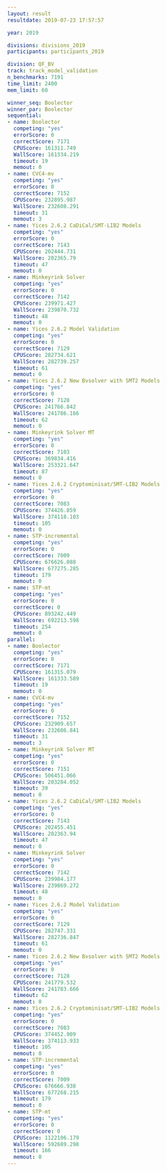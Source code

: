 ```yaml
---
layout: result
resultdate: 2019-07-23 17:57:57

year: 2019

divisions: divisions_2019
participants: participants_2019

division: QF_BV
track: track_model_validation
n_benchmarks: 7191
time_limit: 2400
mem_limit: 60

winner_seq: Boolector
winner_par: Boolector
sequential:
- name: Boolector
  competing: "yes"
  errorScore: 0
  correctScore: 7171
  CPUScore: 161311.749
  WallScore: 161334.219
  timeout: 19
  memout: 0
- name: CVC4-mv
  competing: "yes"
  errorScore: 0
  correctScore: 7152
  CPUScore: 232895.987
  WallScore: 232608.291
  timeout: 31
  memout: 3
- name: Yices 2.6.2 CaDiCal/SMT-LIB2 Models
  competing: "yes"
  errorScore: 0
  correctScore: 7143
  CPUScore: 202444.731
  WallScore: 202365.79
  timeout: 47
  memout: 0
- name: Minkeyrink Solver
  competing: "yes"
  errorScore: 0
  correctScore: 7142
  CPUScore: 239971.427
  WallScore: 239870.732
  timeout: 48
  memout: 0
- name: Yices 2.6.2 Model Validation
  competing: "yes"
  errorScore: 0
  correctScore: 7129
  CPUScore: 282734.621
  WallScore: 282739.257
  timeout: 61
  memout: 0
- name: Yices 2.6.2 New Bvsolver with SMT2 Models
  competing: "yes"
  errorScore: 0
  correctScore: 7128
  CPUScore: 241766.842
  WallScore: 241786.166
  timeout: 62
  memout: 0
- name: Minkeyrink Solver MT
  competing: "yes"
  errorScore: 0
  correctScore: 7103
  CPUScore: 369834.416
  WallScore: 253321.647
  timeout: 87
  memout: 0
- name: Yices 2.6.2 Cryptominisat/SMT-LIB2 Models
  competing: "yes"
  errorScore: 0
  correctScore: 7083
  CPUScore: 374426.859
  WallScore: 374118.103
  timeout: 105
  memout: 0
- name: STP-incremental
  competing: "yes"
  errorScore: 0
  correctScore: 7009
  CPUScore: 676626.088
  WallScore: 677275.285
  timeout: 179
  memout: 0
- name: STP-mt
  competing: "yes"
  errorScore: 0
  correctScore: 0
  CPUScore: 893242.449
  WallScore: 692213.598
  timeout: 254
  memout: 0
parallel:
- name: Boolector
  competing: "yes"
  errorScore: 0
  correctScore: 7171
  CPUScore: 161315.079
  WallScore: 161333.589
  timeout: 19
  memout: 0
- name: CVC4-mv
  competing: "yes"
  errorScore: 0
  correctScore: 7152
  CPUScore: 232909.657
  WallScore: 232606.841
  timeout: 31
  memout: 3
- name: Minkeyrink Solver MT
  competing: "yes"
  errorScore: 0
  correctScore: 7151
  CPUScore: 506451.066
  WallScore: 203284.052
  timeout: 39
  memout: 0
- name: Yices 2.6.2 CaDiCal/SMT-LIB2 Models
  competing: "yes"
  errorScore: 0
  correctScore: 7143
  CPUScore: 202455.451
  WallScore: 202363.94
  timeout: 47
  memout: 0
- name: Minkeyrink Solver
  competing: "yes"
  errorScore: 0
  correctScore: 7142
  CPUScore: 239984.177
  WallScore: 239869.272
  timeout: 48
  memout: 0
- name: Yices 2.6.2 Model Validation
  competing: "yes"
  errorScore: 0
  correctScore: 7129
  CPUScore: 282747.331
  WallScore: 282736.847
  timeout: 61
  memout: 0
- name: Yices 2.6.2 New Bvsolver with SMT2 Models
  competing: "yes"
  errorScore: 0
  correctScore: 7128
  CPUScore: 241779.532
  WallScore: 241783.666
  timeout: 62
  memout: 0
- name: Yices 2.6.2 Cryptominisat/SMT-LIB2 Models
  competing: "yes"
  errorScore: 0
  correctScore: 7083
  CPUScore: 374452.909
  WallScore: 374113.933
  timeout: 105
  memout: 0
- name: STP-incremental
  competing: "yes"
  errorScore: 0
  correctScore: 7009
  CPUScore: 676666.938
  WallScore: 677268.215
  timeout: 179
  memout: 0
- name: STP-mt
  competing: "yes"
  errorScore: 0
  correctScore: 0
  CPUScore: 1122106.179
  WallScore: 592689.298
  timeout: 166
  memout: 0
---
```

